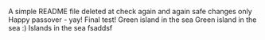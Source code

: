 A simple README file
deleted at
check again
and again
safe changes only
Happy passover - yay!
Final test!
Green island in the sea
Green island in the sea :)
Islands in the sea
fsaddsf
